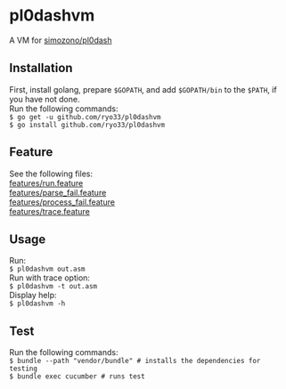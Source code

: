 # pl0dashvm
A VM for [simozono/pl0dash](https://github.com/simozono/pl0dash)

## Installation
First, install golang, prepare `$GOPATH`, and add `$GOPATH/bin` to the `$PATH`, if you have not done.  
Run the following commands:  
`$ go get -u github.com/ryo33/pl0dashvm`  
`$ go install github.com/ryo33/pl0dashvm`  

## Feature
See the following files:  
[features/run.feature](features/run.feature)  
[features/parse_fail.feature](features/parse_fail.feature)  
[features/process_fail.feature](features/process_fail.feature)  
[features/trace.feature](features/trace.feature)  

## Usage
Run:  
`$ pl0dashvm out.asm`  
Run with trace option:  
`$ pl0dashvm -t out.asm`  
Display help:  
`$ pl0dashvm -h`  

## Test
Run the following commands:  
`$ bundle --path "vendor/bundle" # installs the dependencies for testing`  
`$ bundle exec cucumber # runs test`  
